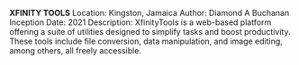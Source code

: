 **XFINITY TOOLS**
Location: Kingston, Jamaica
Author: Diamond A Buchanan
Inception Date: 2021
Description: XfinityTools is a web-based platform offering a suite of utilities designed to simplify tasks and boost productivity. These tools include file conversion, data manipulation, and image editing, among others, all freely accessible. 
